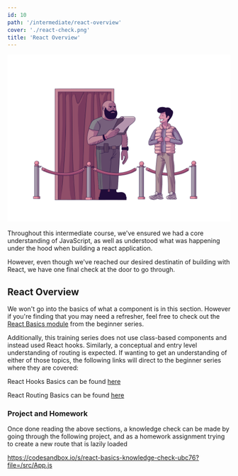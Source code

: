 ```yaml
---
id: 10
path: '/intermediate/react-overview'
cover: './react-check.png'
title: 'React Overview'
---
```


![bouncer](./react-check.png)

Throughout this intermediate course, we've ensured we had a core understanding of JavaScript, as well as understood what was happening under the hood when building a react application.

However, even though we've reached our desired destinatin of building with React, we have one final check at the door to go through.

## React Overview

We won't go into the basics of what a component is in this section. However if you're finding that you may need a refresher, feel free to check out the [React Basics module](/react-basics) from the beginner series.

Additionally, this training series does not use class-based components and instead used React hooks. Similarly, a conceptual and entry level understanding of routing is expected. If wanting to get an understanding of either of those topics, the following links will direct to the beginner series where they are covered:

React Hooks Basics can be found [here](/react-hooks-1)

React Routing Basics can be found [here](/routing)

### Project and Homework

Once done reading the above sections, a knowledge check can be made by going through the following project, and as a homework assignment trying to create a new route that is lazily loaded

https://codesandbox.io/s/react-basics-knowledge-check-ubc76?file=/src/App.js
